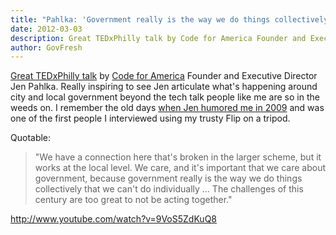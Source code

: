 ```yaml
---
title: "Pahlka: 'Government really is the way we do things collectively that we can't do individually'"
date: 2012-03-03
description: Great TEDxPhilly talk by Code for America Founder and Executive Director Jen Pahlka. Really inspiring to see Jen articulate what’s happening around city and local government beyond the tech talk people like me are so in the weeds on.
author: GovFresh
---
```


<a href="http://www.youtube.com/watch?v=9VoS5ZdKuQ8">Great TEDxPhilly talk</a> by <a href="http://www.youtube.com/redirect?q=http%3A%2F%2Fwww.codeforamerica.org%2F&amp;session_token=GY8-8RQgWzKEFY__001Mmi-zBRZ8MTMzMDgzNjEyOUAxMzMwNzQ5NzI5">Code for America</a> Founder and Executive Director Jen Pahlka. Really inspiring to see Jen articulate what's happening around city and local government beyond the tech talk people like me are so in the weeds on. I remember the old days <a href="http://www.youtube.com/watch?v=vAmsacoldJc&amp;feature=plcp&amp;context=C3894f14UDOEgsToPDskJGaIHUgD9VsDkQJGLRJNNf">when Jen humored me in 2009</a> and was one of the first people I interviewed using my trusty Flip on a tripod.

Quotable:

<blockquote>"We have a connection here that's broken in the larger scheme, but it works at the local level. We care, and it's important that we care about government, because government really is the way we do things collectively that we can't do individually ... The challenges of this century are too great to not be acting together."</blockquote>

http://www.youtube.com/watch?v=9VoS5ZdKuQ8
